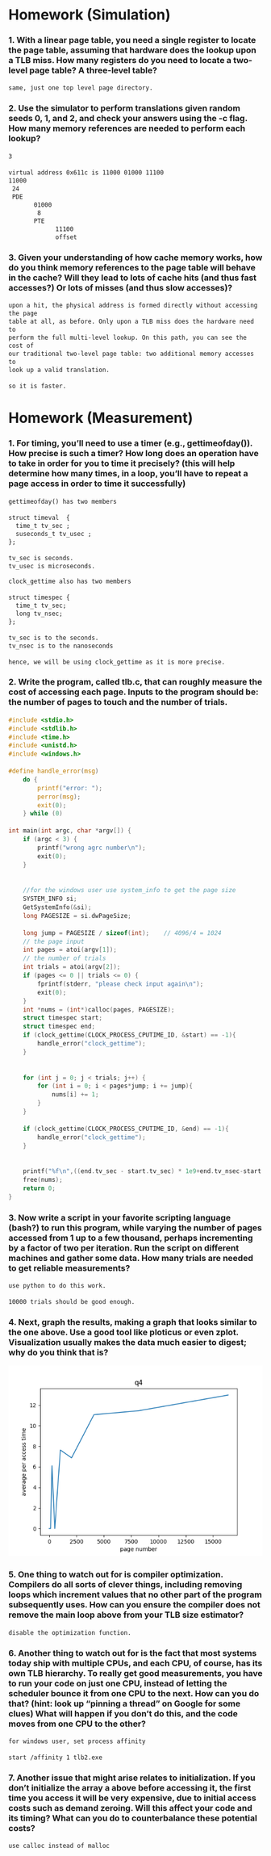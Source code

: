 # Homework (Simulation)

### 1.  With a linear page table, you need a single register to locate the page table, assuming that hardware does the lookup upon a TLB miss. How many registers do you need to locate a two-level page table? A three-level table?
```
same, just one top level page directory. 
```

### 2.  Use the simulator to perform translations given random seeds 0, 1, and 2, and check your answers using the -c flag. How many memory references are needed to perform each lookup?

```
3

virtual address 0x611c is 11000 01000 11100
11000 
 24     
 PDE   
       01000 
        8
       PTE   
             11100
             offset
```




### 3.   Given your understanding of how cache memory works, how do you think memory references to the page table will behave in the cache? Will they lead to lots of cache hits (and thus fast accesses?) Or lots of misses (and thus slow accesses)?

```
upon a hit, the physical address is formed directly without accessing the page
table at all, as before. Only upon a TLB miss does the hardware need to
perform the full multi-level lookup. On this path, you can see the cost of
our traditional two-level page table: two additional memory accesses to
look up a valid translation.

so it is faster.

```



# Homework (Measurement)

### 1.  For timing, you’ll need to use a timer (e.g., gettimeofday()). How precise is such a timer? How long does an operation have to take in order for you to time it precisely? (this will help determine how many times, in a loop, you’ll have to repeat a page access in order to time it successfully)

```
gettimeofday() has two members

struct timeval  {
  time_t tv_sec ;   
  suseconds_t tv_usec ;   
};

tv_sec is seconds.
tv_usec is microseconds.

```

```
clock_gettime also has two members

struct timespec {
  time_t tv_sec;    
  long tv_nsec;      
};

tv_sec is to the seconds.
tv_nsec is to the nanoseconds

hence, we will be using clock_gettime as it is more precise.

```

### 2.  Write the program, called tlb.c, that can roughly measure the cost of accessing each page. Inputs to the program should be: the number of pages to touch and the number of trials.
```c
#include <stdio.h>  
#include <stdlib.h> 
#include <time.h>   
#include <unistd.h> 
#include <windows.h>

#define handle_error(msg)                                                       \
    do {                                                                        \
        printf("error: ");                                                      \
        perror(msg);                                                            \
        exit(0);                                                                \
    } while (0)

int main(int argc, char *argv[]) {
    if (argc < 3) {
        printf("wrong agrc number\n");
        exit(0);
    }


    //for the windows user use system_info to get the page size
    SYSTEM_INFO si;
    GetSystemInfo(&si);
    long PAGESIZE = si.dwPageSize;

    long jump = PAGESIZE / sizeof(int);    // 4096/4 = 1024
    // the page input
    int pages = atoi(argv[1]);
    // the number of trials
    int trials = atoi(argv[2]);
    if (pages <= 0 || trials <= 0) {
        fprintf(stderr, "please check input again\n");
        exit(0);
    }
    int *nums = (int*)calloc(pages, PAGESIZE);
    struct timespec start;
    struct timespec end;
    if (clock_gettime(CLOCK_PROCESS_CPUTIME_ID, &start) == -1){
        handle_error("clock_gettime");
    }
        

    for (int j = 0; j < trials; j++) {
        for (int i = 0; i < pages*jump; i += jump){
            nums[i] += 1;
        }
    }

    if (clock_gettime(CLOCK_PROCESS_CPUTIME_ID, &end) == -1){
        handle_error("clock_gettime");
    }
        

    printf("%f\n",((end.tv_sec - start.tv_sec) * 1e9+end.tv_nsec-start.tv_nsec)/(trials * pages));
    free(nums);
    return 0;
}
```
### 3.  Now write a script in your favorite scripting language (bash?) to run this program, while varying the number of pages accessed from 1 up to a few thousand, perhaps incrementing by a factor of two per iteration. Run the script on different machines and gather some data. How many trials are needed to get reliable measurements?
```
use python to do this work.

10000 trials should be good enough.
```

### 4.  Next, graph the results, making a graph that looks similar to the one above. Use a good tool like ploticus or even zplot. Visualization usually makes the data much easier to digest; why do you think that is?

![q4](https://github.com/huaxing-w/cs5600-computer-system/blob/homework6/q4.png)


### 5.  One thing to watch out for is compiler optimization. Compilers do all sorts of clever things, including removing loops which increment values that no other part of the program subsequently uses. How can you ensure the compiler does not remove the main loop above from your TLB size estimator?
```
disable the optimization function.

```

### 6.  Another thing to watch out for is the fact that most systems today ship with multiple CPUs, and each CPU, of course, has its own TLB hierarchy. To really get good measurements, you have to run your code on just one CPU, instead of letting the scheduler bounce it from one CPU to the next. How can you do that? (hint: look up “pinning a thread” on Google for some clues) What will happen if you don’t do this, and the code moves from one CPU to the other?
```
for windows user, set process affinity

start /affinity 1 tlb2.exe 
```

### 7.  Another issue that might arise relates to initialization. If you don’t initialize the array a above before accessing it, the first time you access it will be very expensive, due to initial access costs such as demand zeroing. Will this affect your code and its timing? What can you do to counterbalance these potential costs?
```
use calloc instead of malloc
```



